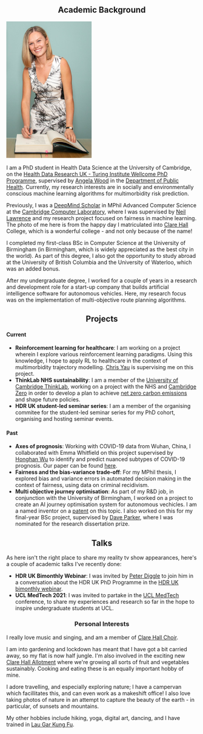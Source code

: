 
## <center>Academic Background</center>
<img src="/matriculation-photo-full.jpeg" width="225" class="left-img"/>

I am a PhD student in Health Data Science at the University of Cambridge, on the [Health Data Research UK - Turing Institute Wellcome PhD Programme](https://www.hdruk.ac.uk/careers-in-health-data-science/phd-programme/), supervised by [Angela Wood](https://www.phpc.cam.ac.uk/people/ceu-group/ceu-senior-academic-staff/angela-wood/) in the [Department of Public Health](https://www.phpc.cam.ac.uk/). Currently, my research interests are in socially and environmentally conscious machine learning algorithms for multimorbidity risk prediction.

Previously, I was a [DeepMind Scholar](https://deepmind.com/scholarships) in MPhil Advanced Computer Science at the [Cambridge Computer Laboratory](https://www.cst.cam.ac.uk/), where I was supervised by [Neil Lawrence](https://inverseprobability.com/) and my research project focused on fairness in machine learning. The photo of me here is from the happy day I matriculated into [Clare Hall](https://www.clarehall.cam.ac.uk/) College, which is a wonderful college - and not only because of the name!

I completed my first-class BSc in Computer Science at the University of Birmingham (in Birmingham, which is widely appreciated as the best city in the world). As part of this degree, I also got the opportunity to study abroad at the University of British Columbia and the University of Waterloo, which was an added bonus. 

After my undergraduate degree, I worked for a couple of years in a research and development role for a start-up company that builds artificial intelligence software for autonomous vehicles. Here, my research focus was on the implementation of multi-objective route planning algorithms. 

## <center>Projects</center>
#### Current
- <b> Reinforcement learning for healthcare</b>: I am working on a project wherein I explore various reinforcement learning paradigms. Using this knowledge, I hope to apply RL to healthcare in the context of multimorbidity trajectory modelling. [Chris Yau](https://cwcyau.github.io/authors/admin/) is supervising me on this project.
- <b>ThinkLab NHS sustainability</b>: I am a member of the [University of Cambridge ThinkLab](https://www.thinklab.strategic-partnerships.admin.cam.ac.uk/), working on a project with the NHS and [Cambridge Zero](https://www.zero.cam.ac.uk/) in order to develop a plan to achieve [net zero carbon emissions](https://www.england.nhs.uk/greenernhs/wp-content/uploads/sites/51/2020/10/delivering-a-net-zero-national-health-service.pdf) and shape future policies.
- <b>HDR UK student-led seminar series</b>: I am a member of the organising commitee for the student-led seminar series for my PhD cohort, organising and hosting seminar events. 

#### Past
- <b>Axes of prognosis</b>: Working with COVID-19 data from Wuhan, China, I collaborated with Emma Whitfield on this project supervised by [Honghan Wu](https://iris.ucl.ac.uk/iris/browse/profile?upi=HWWUX46) to identify and predict nuanced subtypes of COVID-19 prognosis. Our paper can be found [here](https://www.medrxiv.org/content/10.1101/2021.03.16.21253371v1).
- <b>Fairness and the bias-variance trade-off</b>: For my MPhil thesis, I explored bias and variance errors in automated decision making in the context of fairness, using data on criminal recidivism. 
- <b>Multi objective journey optimisation</b>: As part of my R&D job, in conjunction with the University of Birmingham, I worked on a project to create an AI journey optimisation system for autonomous vechicles. I am a named inventor on a [patent](https://patents.google.com/patent/US20190346275A1/en) on this topic. I also worked on this for my final-year BSc project, supervised by [Dave Parker](https://www.cs.bham.ac.uk/~parkerdx/index.php), where I was nominated for the research dissertation prize.

## <center>Talks</center>
As here isn't the right place to share my reality tv show appearances, here's a couple of academic talks I've recently done:
- <b>HDR UK Bimonthly Webinar</b>: I was invited by [Peter Diggle](https://www.lancaster.ac.uk/staff/diggle/) to join him in a conversation about the HDR UK PhD Programme in the [HDR UK bimonthly webinar](https://www.hdruk.ac.uk/events/hdr-uk-bimonthly-science-webinar-january-2021/).
- <b>UCL MedTech 2021</b>: I was invited to partake in the [UCL MedTech](https://uclmed.tech/) conference, to share my experiences and research so far in the hope to inspire undergraduate students at UCL.

### <center>Personal Interests</center>
I really love music and singing, and am a member of [Clare Hall Choir](https://www.clarehall.cam.ac.uk/clare-hall-choir). 

I am into gardening and lockdown has meant that I have got a bit carried away, so my flat is now half jungle. I'm also involved in the exciting new [Clare Hall Allotment](https://www.clarehall.cam.ac.uk/news/10-03-2021/clare-hall-allotment-initiative-officially-launches) where we're growing all sorts of fruit and vegetables sustainably. Cooking and eating these is an equally important hobby of mine.

I adore travelling, and especially exploring nature; I have a campervan which facillitates this, and can even work as a makeshift office! I also love taking photos of nature in an attempt to capture the beauty of the earth - in particular, of sunsets and mountains.

My other hobbies include hiking, yoga, digital art, dancing, and I have trained in [Lau Gar Kung Fu](https://www.laugar-kungfu.com/). 
